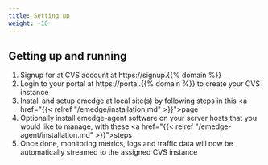 ```yaml
---
title: Setting up
weight: -10
---
```


## Getting up and running
  1. Signup for at CVS account at https://signup.{{% domain %}}
  2. Login to your portal at https://portal.{{% domain %}} to create your CVS instance
  3. Install and setup emedge at local site(s) by following steps in this <a href="{{< relref "/emedge/installation.md" >}}">page</a>
  4. Optionally install emedge-agent software on your server hosts that you would like to manage, with these <a href="{{< relref "/emedge-agent/installation.md" >}}">steps</a>
  4. Once done, monitoring metrics, logs and traffic data will now be automatically streamed to the assigned CVS instance

